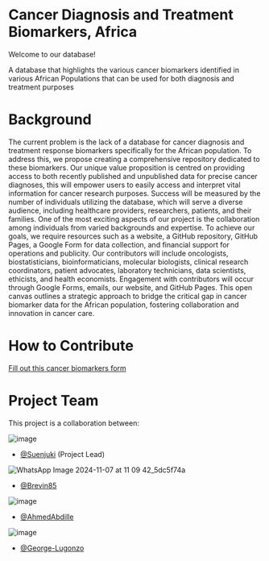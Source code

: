 # Cancer Diagnosis and Treatment Biomarkers, Africa
Welcome to our database!

A database that highlights the various cancer biomarkers identified in various African Populations that can be used for both diagnosis and treatment purposes

# Background
The current problem is the lack of a database for cancer diagnosis and treatment response biomarkers specifically for the African population. To address this, we propose creating a comprehensive repository dedicated to these biomarkers. Our unique value proposition is centred on providing access to both recently published and unpublished data for precise cancer diagnoses, this will empower users to easily access and interpret vital information for cancer research purposes. Success will be measured by the number of individuals utilizing the database, which will serve a diverse audience, including healthcare providers, researchers, patients, and their families. One of the most exciting aspects of our project is the collaboration among individuals from varied backgrounds and expertise. To achieve our goals, we require resources such as a website, a GitHub repository, GitHub Pages, a Google Form for data collection, and financial support for operations and publicity. Our contributors will include oncologists, biostatisticians, bioinformaticians, molecular biologists, clinical research coordinators, patient advocates, laboratory technicians, data scientists, ethicists, and health economists. Engagement with contributors will occur through Google Forms, emails, our website, and GitHub Pages. This open canvas outlines a strategic approach to bridge the critical gap in cancer biomarker data for the African population, fostering collaboration and innovation in cancer care.

# How to Contribute
[Fill out this cancer biomarkers form](https://forms.gle/9XDx8Fc718Gi3xPh9)

# Project Team
This project is a collaboration between:

![image](https://github.com/user-attachments/assets/fe6b57c8-5d84-48bf-8bb3-41f1f825261e)

* [@Suenjuki]()   (Project Lead)
  
![WhatsApp Image 2024-11-07 at 11 09 42_5dc5f74a](https://github.com/user-attachments/assets/58952d88-9a2d-4fb8-9fc2-5903b07dc897)

* [@Brevin85]()

![image](https://github.com/user-attachments/assets/28290f5d-be39-4a7b-b595-5b160ff243d8)

* [@AhmedAbdille]()

![image](https://github.com/user-attachments/assets/974b87eb-79be-4ed4-b658-59d2e3eb9c6e)

* [@George-Lugonzo]()
